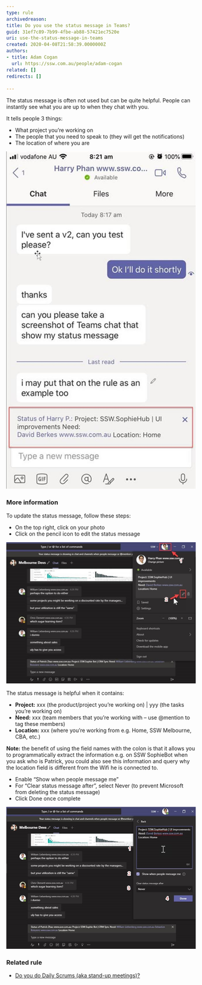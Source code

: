 ```yaml
---
type: rule
archivedreason: 
title: Do you use the status message in Teams?
guid: 31ef7c89-7b99-4fbe-ab88-57421ec7520e
uri: use-the-status-message-in-teams
created: 2020-04-08T21:58:39.0000000Z
authors:
- title: Adam Cogan
  url: https://ssw.com.au/people/adam-cogan
related: []
redirects: []

---
```


The status message is often not used but can be quite helpful. People can instantly see what you are up to when they chat with you.

It tells people 3 things:

* What project you’re working on
* The people that you need to speak to (they will get the notifications)
* The location of where you are


<!--endintro-->

![Figure: When people chat with you, they can see what you’re up to](teams-status-message.jpg)  

### More information


To update the status message, follow these steps:

* On the top right, click on your photo
* Click on the pencil icon to edit the status message


![Figure: Edit the Teams status message each day](edit-teams-status.jpg)  

The status message is helpful when it contains:

* **Project:** xxx (the product/project you’re working on) | yyy (the tasks you’re working on)
* **Need:** xxx (team members that you’re working with – use @mention to tag these members)
* **Location:** xxx (where you’re working from e.g. Home, SSW Melbourne, CBA, etc.)

**Note:** the benefit of using the field names with the colon is that it allows you to programmatically extract the information e.g. on SSW SophieBot when you ask who is Patrick, you could also see this information and query why the location field is different from the Wifi he is connected to.

* Enable “Show when people message me”
* For “Clear status message after”, select Never (to prevent Microsoft from deleting the status message)
* Click Done once complete


![Figure: Edit the status message](edit-teams-status-2.jpg)  

### Related rule

* [Do you do Daily Scrums (aka stand-up meetings)?](/methodology-do-you-do-daily-scrums-aka-stand-up-meetings)
